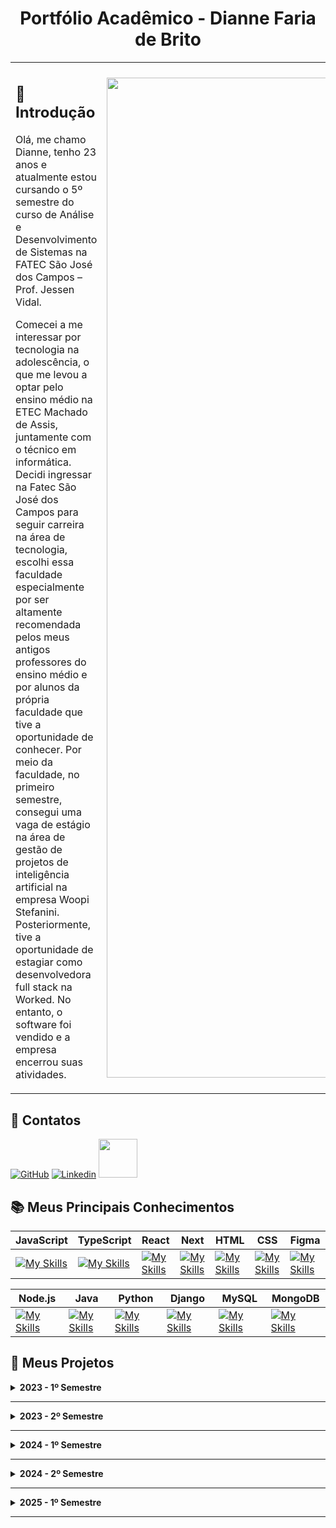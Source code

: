 <h1 align="center"> Portfólio Acadêmico - Dianne Faria de Brito </h1>

<table>
<tr>
<td>

## 🎯 **Introdução**

Olá, me chamo Dianne, tenho 23 anos e atualmente estou cursando o 5º semestre do curso de Análise e Desenvolvimento de Sistemas na FATEC São José dos Campos – Prof. Jessen Vidal. 

Comecei a me interessar por tecnologia na adolescência, o que me levou a optar pelo ensino médio na ETEC Machado de Assis, juntamente com o técnico em informática. Decidi ingressar na Fatec São José dos Campos para seguir carreira na área de tecnologia, escolhi essa faculdade especialmente por ser altamente recomendada pelos meus antigos professores do ensino médio e por alunos da própria faculdade que tive a oportunidade de conhecer. Por meio da faculdade, no primeiro semestre, consegui uma vaga de estágio na área de gestão de projetos de inteligência artificial na empresa Woopi Stefanini. Posteriormente, tive a oportunidade de estagiar como desenvolvedora full stack na Worked. No entanto, o software foi vendido e a empresa encerrou suas atividades.
<p></p>

</td>
<td>

 <img src="https://github.com/user-attachments/assets/b996e4ec-49c4-4241-86df-e826b74b4799" width="1600">

</td>
</tr>
</table>

## 📧 Contatos
 [![GitHub](https://img.shields.io/badge/GitHub-111217?style=flat-square&logo=github&logoColor=white)](https://github.com/DianneFaria) [![Linkedin](https://img.shields.io/badge/Linkedin-blue?style=flat-square&logo=Linkedin&logoColor=white)](https://www.linkedin.com/in/dianne-faria-de-brito-099b3015b)  <a href = "mailto:diannefaria09@gmail.com"><img width="62" src="https://img.shields.io/badge/Gmail-D14836?style=for-the-badge&logo=gmail&logoColor=white"></a>

## 📚 Meus Principais Conhecimentos

 |**JavaScript**|**TypeScript**|**React**|**Next**|**HTML**|**CSS**|**Figma**|
 |----|----|----|----|----|----|----|
 | [![My Skills](https://skillicons.dev/icons?i=js)](https://skillicons.dev) | [![My Skills](https://skillicons.dev/icons?i=ts)](https://skillicons.dev) | [![My Skills](https://skillicons.dev/icons?i=react)](https://skillicons.dev) | [![My Skills](https://skillicons.dev/icons?i=next)](https://skillicons.dev) | [![My Skills](https://skillicons.dev/icons?i=html)](https://skillicons.dev) | [![My Skills](https://skillicons.dev/icons?i=css)](https://skillicons.dev) | [![My Skills](https://skillicons.dev/icons?i=figma)](https://skillicons.dev) |

  |**Node.js**|**Java**|**Python**|**Django**|**MySQL**|**MongoDB**|
  |----|----|----|----|----|----|
  | [![My Skills](https://skillicons.dev/icons?i=nodejs)](https://skillicons.dev) | [![My Skills](https://skillicons.dev/icons?i=java)](https://skillicons.dev) | [![My Skills](https://skillicons.dev/icons?i=python)](https://skillicons.dev) | [![My Skills](https://skillicons.dev/icons?i=django)](https://skillicons.dev) | [![My Skills](https://skillicons.dev/icons?i=mysql)](https://skillicons.dev) | [![My Skills](https://skillicons.dev/icons?i=mongo)](https://skillicons.dev) | [![My Skills](https://img.icons8.com/?size=100&id=kjaF4LlvyR6g&format=png&color=000000) |

  
## 📂 Meus Projetos

<details>
  <summary><strong>2023 - 1º Semestre</strong></summary>

**Parceiro**: Fatec São José dos Campos, representada pelo professor Antônio Egydio São Tiago Graça.

O projeto foi proposto pela Fatec, representada pelo professor Antônio Egydio São Tiago Graça. O objetivo é desenvolver um site informativo, simples e funcional sobre Metodologias Ágeis, apresentando seus conceitos, fundamentos e exemplos práticos. Ao final do conteúdo, o usuário será avaliado por meio de um questionário para verificar seu nível de aprendizado.

Os requisitos definidos pelo cliente incluem o uso de Python, HTML e CSS, uma interface intuitiva, ausência de poluição visual e o registro de todo o processo de desenvolvimento e documentação no GitHub.

O problema identificado foi a dificuldade de acesso a materiais didáticos centralizados, de fácil compreensão e com conteúdo confiável sobre Metodologias Ágeis, especialmente para iniciantes na área.
Como solução, foi desenvolvido um site educativo que reúne, de forma clara e objetiva, os principais conceitos, práticas e exemplos das metodologias ágeis, com um questionário interativo ao final para reforçar o aprendizado do usuário.


[Clique aqui para acessar o projeto](https://github.com/DianneFaria/Projeto-de-API-1-Semestre)

<details>
   <summary> 🛠️ <strong>Tecnologias Utilizadas</strong></summary>

|**HTML**|**CSS**|**Flask**|**JavaScript**|**BootStrap**|
|----|----|----|----|----|
| [![My Skills](https://skillicons.dev/icons?i=html)](https://skillicons.dev) | [![My Skills](https://skillicons.dev/icons?i=css)](https://skillicons.dev) | [![My Skills](https://skillicons.dev/icons?i=flask)](https://skillicons.dev) | [![My Skills](https://skillicons.dev/icons?i=js)](https://skillicons.dev) | [![My Skills](https://skillicons.dev/icons?i=bootstrap)](https://skillicons.dev) |
| Utilizado para a criação da estrutura das páginas | Utilizado para estilizar as páginas criadas em HTML | Utilizado para desenvolver a aplicação de forma leve e fazer hospedagem | Utilizado para fazer a validação dos questionários | Utilizado para complementar a interface |

|**Python**|**GitHub**|**Figma**|**Trello**|**Office**|
|----|----|----|----|----|
| [![My Skills](https://skillicons.dev/icons?i=python)](https://skillicons.dev) | [![My Skills](https://skillicons.dev/icons?i=github)](https://skillicons.dev) | [![My Skills](https://skillicons.dev/icons?i=figma)](https://skillicons.dev) | <img width="48" src="https://github.com/user-attachments/assets/ad2634de-731c-496a-9b25-fe345b4ca372"> | <img width="48" src="https://github.com/user-attachments/assets/7c5c12f9-36c4-4546-9cdc-fab3edfc0227"> |
| Utilizada para hospedagem utilizando Flask | Utilizado para a hospedagem do código-fonte posibilitando versionamento | Utilizado para desenvolver o protótipo | Utilizado para organização das tarefas do grupo | Utilizado para construir a apresentação para o cliente |

</details>
<details>
   <summary>🌟 <strong>Contribuições Pessoais</strong></summary>

Atuei como Scrum Master, sendo responsável por gerenciar a equipe e organizar o fluxo de tarefas ao longo do projeto. Conduzi as daily meetings (reuniões diárias), garantindo que todos os membros estivessem alinhados quanto ao progresso das atividades, aos impedimentos e às prioridades do dia. Também organizei reuniões de planning, review e retrospectiva, promovendo a melhoria contínua do time.

Monitorei o progresso do projeto por meio de um burndown chart, acompanhando o andamento das sprints e auxiliando na identificação de gargalos ou desvios no cronograma. Trabalhei ativamente na remoção de impedimentos que afetavam o desempenho da equipe, buscando soluções rápidas e eficazes.

Além disso, participei ativamente do desenvolvimento da interface do usuário, assegurando que todos os requisitos definidos pelo cliente fossem atendidos, e mantendo a interface informativa, simples e funcional. Também contribuí para a responsividade da aplicação e auxiliei na sua hospedagem utilizando Flask.

Atuei na identificação e correção de bugs, garantindo a estabilidade e o bom funcionamento do sistema. Para enriquecer o conteúdo do site, coletei materiais de domínio público e realizei pesquisas complementares, com o objetivo de elaborar questionários mais eficazes e interativos, aprimorando a experiência de aprendizado dos usuários.

</details>

<details>
  <summary> 📊 <strong>Hard Skills</strong></summary>
 
- **HTML**: Possuo autonomia para ensinar.
- **CSS**: Possuo autonomia para ensinar.
- **Flask**: Realizo com auxílio.
- **JavaScript**: Realizo com autonomia.
- **BootStrap**: Realizo com autonomia.
- **Python**: Realizo com autonomia.
- **GitHub**: Realizo com autonomia.
- **Figma**: Possuo autonomia para ensinar.

</details>

<details>
  <summary> 🤝 <strong>Soft Skills</strong></summary>

- **Comunicação**: Mantive uma comunicação constante e eficiente com a equipe por meio de reuniões diárias e uso ativo de ferramentas como Trello e WhatsApp. Por exemplo, ao notar que um dos integrantes estava com dificuldades em uma parte do código, organizei uma call para alinhar as dúvidas e redistribuir temporariamente algumas tarefas, garantindo o progresso sem atrasos.
- **Gestão de tempo**: Estruturei um planejamento eficaz utilizando sprints semanais e definição de prazos realistas para cada tarefa. Como exemplo, criei um cronograma no Trello com entregas parciais que permitiram revisar cada etapa antes da finalização. Isso assegurou que o conteúdo do site e o questionário fossem entregues antes do prazo final, mesmo com outras demandas acadêmicas ocorrendo paralelamente.
- **Organização**: Distribuímos as tarefas de forma equilibrada com base nas habilidades e disponibilidade de cada membro da equipe. Um exemplo foi a separação clara entre o time de conteúdo e o time de desenvolvimento: enquanto dois colegas focavam na curadoria de materiais e elaboração dos questionários, eu e outro integrante cuidamos da implementação e testes, o que evitou sobrecarga e garantiu fluidez no trabalho.
- **Trabalho em equipe**: Promovi um ambiente colaborativo ao incentivar a troca de conhecimento entre os membros, mesmo quando as responsabilidades eram distintas. Um exemplo marcante foi quando um colega com pouca experiência em Git estava com dificuldades para versionar o código, preparei um mini tutorial e o ajudei a configurar o ambiente, o que possibilitou que ele contribuísse com confiança no repositório do GitHub.
  
</details>

</details>

---

<details>
  <summary><strong>2023 - 2º Semestre</strong></summary>
  
  **Parceiro**: Fatec São José dos Campos, representada pelo professor Giuliano Bertoti.

O projeto foi proposto pela Fatec, representada pelo professor Giuliano Bertoti. O projeto visa desenvolver um assistente virtual inteligente capaz de analisar documentos (PDF e TXT) e responder perguntas sobre seu conteúdo. 

Os requisitos definidos pelo cliente incluem que a solução seja implementada em Java Desktop, integrando técnicas de Processamento de Linguagem Natural (PLN), utilizando a inteligência pré-treinada "Hugging Face" e armazenamento estruturado em banco de dados. O registro de todo o processo de desenvolvimento e documentação será no GitHub.

O problema identificado foi a dificuldade de extrair e compreender rapidamente informações contidas em grandes volumes de texto, especialmente em documentos técnicos ou extensos.
Como solução, foi desenvolvido um assistente virtual capaz de ler os arquivos, interpretar seu conteúdo utilizando modelos de PLN da Hugging Face e responder perguntas de forma precisa e contextualizada, facilitando o acesso rápido à informação relevante.

  [Clique aqui para acessar o projeto](https://github.com/Equipe-Meta-Code/Zari-documentation)

<details>
   <summary> 🛠️ <strong>Tecnologias Utilizadas</strong></summary>

|**Java**|**Gradle**|**Eclipse**|**MySQL**|
|----|----|----|----|
| [![My Skills](https://skillicons.dev/icons?i=java)](https://skillicons.dev) | [![My Skills](https://skillicons.dev/icons?i=gradle)](https://skillicons.dev) | [![My Skills](https://skillicons.dev/icons?i=eclipse)](https://skillicons.dev) | [![My Skills](https://skillicons.dev/icons?i=mysql)](https://skillicons.dev) |
| Linguagem utilizada para construir o projeto | Utilizado para automação de builds e gerenciamento de dependências | Ambiente de Desenvolvimento Integrado (IDE) | Banco de dados relacional, utilizado para armazenamento estruturado de dados |

|**GitHub**|**Figma**|**Trello**|**Office**|
|----|----|----|----|
| [![My Skills](https://skillicons.dev/icons?i=github)](https://skillicons.dev) | [![My Skills](https://skillicons.dev/icons?i=figma)](https://skillicons.dev) | <img width="48" src="https://github.com/user-attachments/assets/ad2634de-731c-496a-9b25-fe345b4ca372"> | <img width="48" src="https://github.com/user-attachments/assets/7c5c12f9-36c4-4546-9cdc-fab3edfc0227"> |
| Utilizado para a hospedagem do código-fonte posibilitando versionamento | Utilizado para desenvolver o protótipo | Utilizado para organização das tarefas do grupo | Utilizado para construir a apresentação para o cliente |

</details>
<details>
   <summary>🌟 <strong>Contribuições Pessoais</strong></summary>

  Durante o desenvolvimento do projeto, exerci múltiplas funções fundamentais para seu sucesso. Atuei como Product Owner, sendo o principal ponto de contato com o cliente. Nessa função, fui responsável por compreender e traduzir as necessidades do cliente em requisitos claros e viáveis para a equipe de desenvolvimento. Mantive uma comunicação constante com o orientador e stakeholders, garantindo que as entregas estivessem alinhadas com as expectativas e que eventuais mudanças de escopo fossem tratadas com agilidade e precisão.

Além da atuação estratégica, também participei diretamente da implementação técnica do sistema, contribuindo tanto no frontend quanto no backend da aplicação. No frontend, trabalhei na construção de uma interface funcional e intuitiva, garantindo boa usabilidade na interação com o assistente virtual. No backend, desenvolvi funcionalidades essenciais, como a integração com os modelos de Processamento de Linguagem Natural (PLN), o tratamento de arquivos enviados pelo usuário (PDF e TXT) e a lógica de análise e resposta automatizada.

Também tive papel ativo na identificação e correção de bugs, realizando testes manuais e automatizados para assegurar a confiabilidade da aplicação. Um foco especial foi dado à verificação do desempenho do modelo de PLN, validando se ele interpretava corretamente o conteúdo dos documentos enviados e se respondia de forma coerente às perguntas feitas pelos usuários.

</details>

<details>
  <summary> 📊 <strong>Hard Skills</strong></summary>
 
- **Java**: Realizo com autonomia.
- **Gradle**: Realizo com autonomia.
- **Eclipse**: Realizo com autonomia.
- **MySQL**: Realizo com autonomia.
- **GitHub**: Realizo com autonomia.
- **Figma**: Possuo autonomia para ensinar.

</details>
<details>
  <summary> 🤝 <strong>Soft Skills</strong></summary>

- **Resolução de problemas**: Identifiquei e solucionei obstáculos técnicos e de comunicação durante o desenvolvimento, mantendo o progresso constante do projeto. A exemplo disso, ao notar que o uplaod de nossa aplicação apresentava um bug quando um certo conjunto de ações era executado, relatei para equipe o problema encontrado e fiz as devidas correções.
- **Proatividade**: Antecipei possíveis entraves e tomei a iniciativa de buscar soluções antes que se tornassem problemas maiores.
Antes mesmo de começarmos a integração com banco de dados, percebi que a estrutura inicial não estava adequada para armazenar os documentos e suas respectivas análises. Com isso, propus uma reorganização do modelo de dados para evitar retrabalho no futuro.
- **Adaptabilidade**: Adaptei estratégias e prazos conforme surgiram mudanças de escopo ou imprevistos, mantendo a qualidade do resultado final.
Durante o projeto, houve uma mudança na forma como os usuários fariam upload dos documentos. Diante disso, reestruturei parte da interface e ajustei a lógica de tratamento de arquivos, conseguindo atender à nova demanda sem comprometer os prazos já definidos.
- **Escuta ativa**: Valorizei e considerei as ideias da equipe, o que contribuiu para decisões mais assertivas e inclusivas.
Em uma reunião de planejamento, um colega sugeriu alterar alguns itens da interface para que facilitasse o acesso do usuário, depois de alguns testes vimos que esse novo design realmente deixava a aplicação mais eficaz e intuitiva.
  
</details>
</details>

---

<details>
  <summary><strong>2024 - 1º Semestre</strong></summary>

   **Parceiro**: Empresa Pro4Tech, oferece serviços web, localizada em São José dos Campos.

O projeto tem como principal objetivo criar uma solução dinâmica e eficiente para a análise de dados de vendas, utilizando como base informações extraídas de planilhas do Excel. A proposta visa proporcionar à empresa uma ferramenta acessível, intuitiva e inteligente, capaz de oferecer uma visão clara e aprofundada do desempenho comercial, permitindo a tomada de decisões estratégicas fundamentadas em dados concretos.

A aplicação será desenvolvida com as tecnologias React para o front-end e Node.js para o back-end, conforme solicitado pela empresa. O sistema deverá ser capaz de importar e processar dados diretamente das planilhas fornecidas, possibilitando a análise das vendas por meio de gráficos interativos e funcionalidades de filtragem, que permitirão uma leitura dinâmica e personalizada das informações. Além disso, a solução incluirá o cálculo automatizado das comissões dos vendedores, considerando os diferentes tipos de venda e suas respectivas regras.  O registro de todo o processo de desenvolvimento será feito no GitHub.

O problema identificado foi a dificuldade enfrentada pela empresa em consolidar, visualizar e analisar dados de vendas que estavam espalhados em diversas planilhas, além da ausência de um processo padronizado para o cálculo de comissões dos colaboradores, o que gerava retrabalho, inconsistências e falta de agilidade na tomada de decisões.

Como solução, foi desenvolvida uma aplicação web capaz de importar os dados diretamente das planilhas, realizar cálculos automatizados de comissões e apresentar as informações por meio de gráficos interativos e filtros personalizados. Essa ferramenta centraliza e organiza os dados de forma clara e segura, otimizando o processo de análise e contribuindo para uma gestão comercial mais estratégica e eficiente.

  [Clique aqui para acessar o projeto](https://github.com/Equipe-Meta-Code/Dashboard-Pro4Tech)

<details>
   <summary> 🛠️ <strong>Tecnologias Utilizadas</strong></summary>

|**TypeScript**|**JavaScript**|**React**|**Node**|**MySQL**|
|----|----|----|----|----|
| [![My Skills](https://skillicons.dev/icons?i=ts)](https://skillicons.dev) | [![My Skills](https://skillicons.dev/icons?i=js)](https://skillicons.dev) | [![My Skills](https://skillicons.dev/icons?i=react)](https://skillicons.dev) | [![My Skills](https://skillicons.dev/icons?i=nodejs)](https://skillicons.dev) | [![My Skills](https://skillicons.dev/icons?i=mysql)](https://skillicons.dev) |
| Linguagem utilizada para construir o front-end | Linguagem utilizada para construir o front-end | Framework utilizado para construir o front-end | Ambiente de execução para o back-end | Banco de dados relacional, utilizado para armazenamento estruturado de dados |

|**GitHub**|**Figma**|**Trello**|**Office**|**Slack**|
|----|----|----|----|----|
| [![My Skills](https://skillicons.dev/icons?i=github)](https://skillicons.dev) | [![My Skills](https://skillicons.dev/icons?i=figma)](https://skillicons.dev) | <img width="48" src="https://github.com/user-attachments/assets/ad2634de-731c-496a-9b25-fe345b4ca372"> | <img width="48" src="https://github.com/user-attachments/assets/7c5c12f9-36c4-4546-9cdc-fab3edfc0227"> |  <img width="48" src="https://github.com/user-attachments/assets/9485020c-3808-4416-b769-18797eafb46b"> |
| Utilizado para a hospedagem do código-fonte posibilitando versionamento | Utilizado para desenvolver o protótipo | Utilizado para organização das tarefas do grupo | Utilizado para construir a apresentação para o cliente | Utilizado para comunicação com o cliente |

</details>

<details>
   <summary>🌟 <strong>Contribuições Pessoais</strong></summary>

  Atuei de forma ativa e colaborativa no time de desenvolvimento ao longo de todas as etapas do projeto. Contribuí na criação da interface do sistema utilizando a ferramenta Figma, auxiliando na definição de uma estrutura visual intuitiva e alinhada aos requisitos do cliente.

No desenvolvimento do front-end, implementei as telas do sistema com foco em usabilidade, garantindo que a aplicação pudesse ser acessada de forma intuitiva. Também participei do desenvolvimento do back-end, criando rotas, controladores e integrações necessárias para o funcionamento completo da aplicação.

Realizei a modelagem do banco de dados, definindo as entidades, relacionamentos e estruturas que permitiram o armazenamento e recuperação eficiente das informações processadas pelo sistema. Além disso, atuei de forma constante na identificação e correção de bugs ao longo do desenvolvimento, assegurando a estabilidade e qualidade do software entregue.
</details>

<details>
  <summary> 📊 <strong>Hard Skills</strong></summary>

- **TypeScript**: Realizo com autonomia.
- **JavaScript**: Realizo com autonomia.
- **React**: Realizo com autonomia.
- **Node**: Realizo com autonomia.
- **MySQL**: Realizo com autonomia.
- **GitHub**: Realizo com autonomia.
- **Figma**: Possuo autonomia para ensinar.
</details>

<details>
  <summary> 🤝 <strong>Soft Skills</strong></summary>

- **Empatia**: Mantive uma postura compreensiva diante das dificuldades dos colegas, fortalecendo a união do grupo. Por exemplo, durante momentos em que integrantes enfrentaram sobrecarga com outras disciplinas ou questões pessoais, reorganizei prazos internos e me disponibilizei para ajudar em tarefas pendentes, contribuindo para manter o ritmo do projeto sem pressionar a equipe.
- **Pensamento crítico**: Analisei os requisitos do projeto com atenção para propor melhorias viáveis e mais eficazes. Em uma das reuniões de planejamento, por exemplo, identifiquei que a forma inicial de exibir os dados no dashboard poderia gerar confusão visual. Propus um novo modelo de layout com filtros dinâmicos e agrupamento de informações, o que foi adotado e resultou em uma visualização mais clara e funcional.
- **Comprometimento**: Mantive foco e dedicação contínua ao longo de todas as etapas, cumprindo minhas entregas com responsabilidade. Mesmo em semanas de maior carga acadêmica, mantive minha rotina de revisão de código, participei das reuniões ativamente e finalizei as funcionalidades sob minha responsabilidade.
  
</details>
</details>

---

<details>
  <summary><strong>2024 - 2º Semestre</strong></summary>

   **Parceiro**: Empresa JJM Log, oferece serviços de logística, localizada em São José dos Campos.

   A empresa JJM Log propôs o desenvolvimento de um sistema web com regras de negócio complexas, voltado à otimização dos fluxos de trabalho, colaboração entre equipes e gestão de entregas. A plataforma permitirá o cálculo automático dos custos de percurso, registro das rotas e das cargas transportadas, além da abertura de solicitações de entrega direcionadas aos setores responsáveis. Também contará com um espaço exclusivo para os funcionários, onde será possível acessar dados pessoais e enviar documentos diretamente ao setor de RH, como atestados médicos e comprovantes.

O sistema será desenvolvido utilizando JavaScript e TypeScript, adotando o padrão arquitetural MVC, que organiza melhor as responsabilidades do código e facilita sua manutenção. Todo o processo de desenvolvimento será registrado no GitHub, assegurando versionamento.

O problema identificado foi a falta de centralização e automação nos processos logísticos e administrativos da empresa, o que gerava retrabalho, falhas na comunicação entre setores e lentidão no atendimento de demandas internas.
Como solução, foi desenvolvido um sistema web personalizado que automatiza o cálculo de rotas e custos, facilita o controle de entregas e cria um canal direto de interação entre os funcionários e o setor de RH, promovendo mais agilidade, organização e eficiência nos processos.

   [Clique aqui para acessar o projeto](https://github.com/Equipe-Meta-Code/WE-COLEB-JJM-Log)

   <details>
   <summary> 🛠️ <strong>Tecnologias Utilizadas</strong></summary>

   |**TypeScript**|**JavaScript**|**React**|**Node**|**MySQL**|
|----|----|----|----|----|
| [![My Skills](https://skillicons.dev/icons?i=ts)](https://skillicons.dev) | [![My Skills](https://skillicons.dev/icons?i=js)](https://skillicons.dev) | [![My Skills](https://skillicons.dev/icons?i=react)](https://skillicons.dev) | [![My Skills](https://skillicons.dev/icons?i=nodejs)](https://skillicons.dev) | [![My Skills](https://skillicons.dev/icons?i=mysql)](https://skillicons.dev) |
|  Linguagem utilizada para construir o front-end |  Linguagem utilizada para construir o front-end | Framework utilizado para construir o front-end | Ambiente de execução para o back-end | Banco de dados relacional, utilizado para armazenamento estruturado de dados |


|**GitHub**|**Figma**|**Trello**|**Office**|**Slack**|
|----|----|----|----|----|
| [![My Skills](https://skillicons.dev/icons?i=github)](https://skillicons.dev) | [![My Skills](https://skillicons.dev/icons?i=figma)](https://skillicons.dev) | <img width="48" src="https://github.com/user-attachments/assets/ad2634de-731c-496a-9b25-fe345b4ca372"> | <img width="48" src="https://github.com/user-attachments/assets/7c5c12f9-36c4-4546-9cdc-fab3edfc0227"> |  <img width="48" src="https://github.com/user-attachments/assets/9485020c-3808-4416-b769-18797eafb46b"> |
| Utilizado para a hospedagem do código-fonte posibilitando versionamento | Utilizado para desenvolver o protótipo | Utilizado para organização das tarefas do grupo | Utilizado para construir a apresentação para o cliente | Utilizado para comunicação com o cliente |
     
   </details>

   <details>
   <summary>🌟 <strong>Contribuições Pessoais</strong></summary>

Durante o desenvolvimento do sistema proposto, atuei de forma ativa no time de desenvolvimento, contribuindo em diversas frentes técnicas do projeto. Auxiliei na definição e construção do layout da aplicação, colaborando com a criação de uma interface visual que atendesse aos critérios de usabilidade, clareza e identidade solicitados pela empresa.

No front-end, implementei funcionalidades interativas que garantiram a boa experiência do usuário, respeitando os fluxos definidos durante a fase de análise. No back-end, fui responsável pelo desenvolvimento de funcionalidades essenciais à lógica do sistema, incluindo rotas, validações e integrações com o banco de dados.

Também realizei a modelagem do banco de dados, definindo suas entidades, relacionamentos e estrutura de forma a atender às regras de negócio específicas da empresa, garantindo a consistência e o bom desempenho do sistema. Além disso, atuei na identificação e correção de bugs ao longo do desenvolvimento, assegurando a estabilidade e qualidade do produto final.
  </details>

  <details>
    <summary> 📊 <strong>Hard Skills</strong></summary>

  - **TypeScript**: Realizo com autonomia.
  - **JavaScript**: Realizo com autonomia.
  - **React**: Realizo com autonomia.
  - **Node**: Realizo com autonomia.
  - **MySQL**: Realizo com autonomia.
  - **GitHub**: Realizo com autonomia.
  - **Figma**: Possuo autonomia para ensinar.
  </details>

  <details>
    <summary> 🤝 <strong>Soft Skills</strong></summary>

  - **Autonomia**: Realizei atividades de forma independente, como o desenvolvimento de funcionalidades no back-end utilizando Node.js, tomando decisões técnicas sobre a estrutura das rotas e tratamento de erros sem depender de supervisão direta. Além disso, conduzi testes no sistema de upload de arquivos e integração com o banco de dados de maneira autônoma, garantindo a qualidade dessas etapas.
  - **Responsabilidade**: Fui rigoroso no cumprimento dos meus compromissos, como nos prazos de entrega das funcionalidades do front-end e correção de bugs identificados durante os testes. Mesmo com outras responsabilidades acadêmicas, mantive a regularidade nas entregas e na atualização da documentação no GitHub, o que contribuiu para a credibilidade e confiança do grupo no meu trabalho.
  - **Colaboração interdisciplinar**: Trabalhei em funcionalidades utilizando análise de sistemas, design de interface e infraestrutura, integrando conhecimentos de forma eficiente. Um exemplo disso foi quando participei da adaptação de um layout criado no Figma para o código real, conciliando decisões de design com limitações técnicas do front-end, promovendo uma solução final coesa e funcional.
  
  </details>
</details>

---

<details>
  <summary><strong>2025 - 1º Semestre</strong></summary>

   **Parceiro**: Empresa GSW Software, oferece serviços de software, localizada em São José dos Campos.

   A empresa GWS Software propôs o desenvolvimento de um aplicativo móvel utilizando tecnologias como Expo, Node.js e MongoDB, voltado ao lançamento de reembolso de despesas, com o objetivo de oferecer mais praticidade, precisão e controle no registro e acompanhamento dessas informações. A solução busca facilitar o processo tanto para os colaboradores quanto para os setores responsáveis pela análise e aprovação das solicitações.

O problema identificado estava na realização manual dos reembolsos, feita por meio de formulários físicos ou planilhas descentralizadas, o que gerava inconsistências nos dados, atrasos no processamento e dificuldades na gestão e auditoria das despesas. Além disso, havia uma falta de padronização na coleta de informações, comprometendo a transparência e o controle interno.

Como solução, foi desenvolvido um aplicativo móvel que centraliza o processo de solicitação de reembolsos em uma única plataforma digital. O sistema permite que o usuário registre as despesas informando o tipo, a data, o valor ou quantidade, além de anexar os comprovantes e inserir uma descrição para cada item. Para reforçar o controle orçamentário, o sistema emite um alerta caso o valor da despesa ultrapasse o limite permitido. Também é possível acompanhar, em tempo real, o status de aprovação das solicitações de reembolso, garantindo maior transparência e previsibilidade ao processo.

Durante o desenvolvimento, foram produzidos documentos essenciais como o manual do usuário, a documentação da API (Application Programming Interface) publicada no GitHub e a modelagem do banco de dados, assegurando a organização e integridade das informações. O projeto contribui significativamente para a digitalização e otimização da rotina administrativa da empresa, promovendo eficiência e controle nos processos de reembolso.

   [Clique aqui para acessar o projeto](https://github.com/Equipe-Meta-Code/SistemaReembolso-GSW-Software)

   <details>
   <summary> 🛠️ <strong>Tecnologias Utilizadas</strong></summary>

   |**TypeScript**|**JavaScript**|**Expo**|**Node**|**MongoDB**|
|----|----|----|----|----|
| [![My Skills](https://skillicons.dev/icons?i=ts)](https://skillicons.dev) | [![My Skills](https://skillicons.dev/icons?i=js)](https://skillicons.dev) | <img width="48" src="https://github.com/user-attachments/assets/2bde187a-1336-478b-a55f-17d79970c546"> | [![My Skills](https://skillicons.dev/icons?i=nodejs)](https://skillicons.dev) | [![My Skills](https://skillicons.dev/icons?i=mongodb)](https://skillicons.dev) |
| Linguagem utilizada para construir o front-end | Linguagem utilizada para construir o front-end | Framework utilizado para construir o front-end | Ambiente de execução para o back-end | Banco de dados não relacional orientado a documentos |

|**GitHub**|**Figma**|**Jira**|**Office**|**Android Studio**|
|----|----|----|----|----|
| [![My Skills](https://skillicons.dev/icons?i=github)](https://skillicons.dev) | [![My Skills](https://skillicons.dev/icons?i=figma)](https://skillicons.dev) | <img width="48" src="https://github.com/user-attachments/assets/1922ce3f-f6f2-42e5-964c-6bced2da9f31"> | <img width="48" src="https://github.com/user-attachments/assets/7c5c12f9-36c4-4546-9cdc-fab3edfc0227"> |  <img width="48" src="https://github.com/user-attachments/assets/e480e354-fad9-4741-aaff-2ba3d3955ae8"> |
| Utilizado para a hospedagem do código-fonte posibilitando versionamento | Utilizado para desenvolver o protótipo | Utilizado para organização das tarefas do grupo | Utilizado para construir a apresentação para o cliente | Ambiente de desenvolvimento para criar aplicativos móveis |

   </details>
    <details>
   <summary>🌟 <strong>Contribuições Pessoais</strong></summary>

   Durante o desenvolvimento do projeto, atuei de forma ativa e multifuncional em diversas etapas da aplicação. Contribuí tanto no frontend quanto no backend, implementando funcionalidades essenciais para o funcionamento do sistema, além de garantir a integração eficiente entre as camadas da aplicação.

Além das tarefas técnicas, participei ativamente das discussões de melhoria contínua do projeto, sugerindo ajustes e aprimoramentos na usabilidade e na arquitetura da aplicação. Realizei correções de bugs identificados ao longo do desenvolvimento, o que contribuiu diretamente para a estabilidade e qualidade do produto final.

Outro aspecto importante foi o suporte prestado aos colegas de equipe. Sempre que surgiam dúvidas ou dificuldades, estive disponível para auxiliar, promovendo um ambiente colaborativo e produtivo. Essa postura colaborativa fortaleceu o trabalho em equipe e contribuiu para o avanço constante do projeto, respeitando os prazos e objetivos definidos.
  </details>

  <details>
    <summary> 📊 <strong>Hard Skills</strong></summary>

  - **TypeScript**: Realizo com autonomia.
  - **JavaScript**: Realizo com autonomia.
  - **Expo**: Realizo com autonomia.
  - **Node**: Realizo com autonomia.
  - **MongoDB**: Realizo com autonomia.
  - **GitHub**: Realizo com autonomia.
  - **Figma**: Possuo autonomia para ensinar.
  </details>

  <details>
    <summary> 🤝 <strong>Soft Skills</strong></summary>

  - **Criatividade**: Durante o desenvolvimento do projeto, propus soluções inovadoras, como a criação de um sistema de alertas automáticos para controle de valores fora do orçamento permitido com uma interface clara indicando o limite de valor. Essa ideia, que não estava inicialmente prevista nos requisitos, foi bem recebida pela equipe e aumentou a eficiência no controle de despesas, agregando originalidade à solução proposta.
  - **Foco em resultados**: Mantive o objetivo final sempre em vista, especialmente nos momentos de redefinição de prioridades. Por exemplo, mesmo diante de prazos apertados e ajustes no escopo, concentrei meus esforços em funcionalidades essenciais, garantindo a entrega de um produto funcional e alinhado às necessidades do cliente.
  - **Aprendizado contínuo**: Ao longo do desenvolvimento, busquei constantemente aprimorar meus conhecimentos em tecnologias utilizadas no projeto, como a utilizando do banco MongoDB.
  - **Relacionamento interpessoal**: Contribuí para um ambiente colaborativo ao estabelecer uma relação de confiança com os colegas, o que facilitou a troca de feedbacks construtivos. Em uma das revisões de código, por exemplo, ao receber sugestões de melhoria, demonstrei abertura ao diálogo e, posteriormente, apliquei esse mesmo cuidado ao revisar os códigos dos colegas, fortalecendo o espírito de equipe.
  
  </details>

</details>

---

